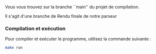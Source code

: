 

Vous vous trouvez sur la branche ``main'' du projet de compilation.

Il s'agit d'une branche de Rendu finale de notre parseur 


### Compilation et exécution

Pour compiler et exécuter le programme, utilisez la commande suivante :

```sh
make run
